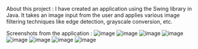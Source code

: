 About this project : 
I have created an application using the Swing library in Java. It takes an image input from the user and applies various image filtering techniques like edge detection, grayscale conversion, etc.

Screenshots from the application : 
![image](https://github.com/DakshJain10/Image-Filtering-in-Java/assets/94750388/c5034542-6c6d-4104-97de-7efb30bc69e5)
![image](https://github.com/DakshJain10/Image-Filtering-in-Java/assets/94750388/0576cfed-99d7-47fc-89b3-4004846de873)
![image](https://github.com/DakshJain10/Image-Filtering-in-Java/assets/94750388/0399ab2c-bc1a-4eaa-96a7-af0cce0da070)
![image](https://github.com/DakshJain10/Image-Filtering-in-Java/assets/94750388/b4655be7-3d9b-4b68-abab-231e43c5f99a)
![image](https://github.com/DakshJain10/Image-Filtering-in-Java/assets/94750388/f873b037-339c-4506-b830-397132d30842)
![image](https://github.com/DakshJain10/Image-Filtering-in-Java/assets/94750388/7c8cd7da-1040-44d1-a639-4ae92a6a2ff6)
![image](https://github.com/DakshJain10/Image-Filtering-in-Java/assets/94750388/7ca800ee-2a30-4a3e-bbf3-6ac48d6cecee)
![image](https://github.com/DakshJain10/Image-Filtering-in-Java/assets/94750388/d4a3a684-03ab-4486-b6a0-16c0a9a5469f)

